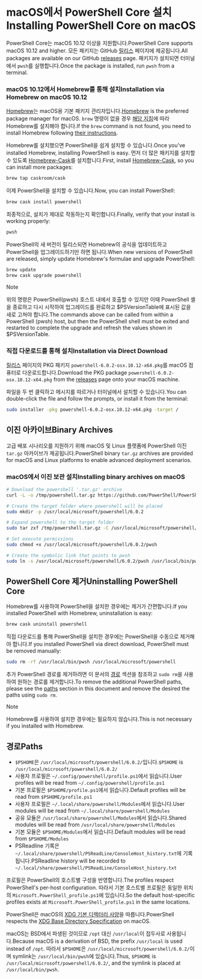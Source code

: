 # <a name="installing-powershell-core-on-macos"></a><span data-ttu-id="3208c-101">macOS에서 PowerShell Core 설치</span><span class="sxs-lookup"><span data-stu-id="3208c-101">Installing PowerShell Core on macOS</span></span>

<span data-ttu-id="3208c-102">PowerShell Core는 macOS 10.12 이상을 지원합니다.</span><span class="sxs-lookup"><span data-stu-id="3208c-102">PowerShell Core supports macOS 10.12 and higher.</span></span>
<span data-ttu-id="3208c-103">모든 패키지는 GitHub [릴리스][] 페이지에 제공됩니다.</span><span class="sxs-lookup"><span data-stu-id="3208c-103">All packages are available on our GitHub [releases][] page.</span></span>
<span data-ttu-id="3208c-104">패키지가 설치되면 터미널에서 `pwsh`를 실행합니다.</span><span class="sxs-lookup"><span data-stu-id="3208c-104">Once the package is installed, run `pwsh` from a terminal.</span></span>

### <a name="installation-via-homebrew-on-macos-1012"></a><span data-ttu-id="3208c-105">macOS 10.12에서 Homebrew를 통해 설치</span><span class="sxs-lookup"><span data-stu-id="3208c-105">Installation via Homebrew on macOS 10.12</span></span>

<span data-ttu-id="3208c-106">[Homebrew][brew]는 macOS용 기본 패키지 관리자입니다.</span><span class="sxs-lookup"><span data-stu-id="3208c-106">[Homebrew][brew] is the preferred package manager for macOS.</span></span>
<span data-ttu-id="3208c-107">`brew` 명령이 없을 경우 [해당 지침][brew]에 따라 Homebrew를 설치해야 합니다.</span><span class="sxs-lookup"><span data-stu-id="3208c-107">If the `brew` command is not found, you need to install Homebrew following [their instructions][brew].</span></span>

<span data-ttu-id="3208c-108">Homebrew를 설치했으면 PowerShell을 쉽게 설치할 수 있습니다.</span><span class="sxs-lookup"><span data-stu-id="3208c-108">Once you've installed Homebrew, installing PowerShell is easy.</span></span>
<span data-ttu-id="3208c-109">먼저 더 많은 패키지를 설치할 수 있도록 [Homebrew-Cask][cask]를 설치합니다.</span><span class="sxs-lookup"><span data-stu-id="3208c-109">First, install [Homebrew-Cask][cask], so you can install more packages:</span></span>

```sh
brew tap caskroom/cask
```

<span data-ttu-id="3208c-110">이제 PowerShell을 설치할 수 있습니다.</span><span class="sxs-lookup"><span data-stu-id="3208c-110">Now, you can install PowerShell:</span></span>

```sh
brew cask install powershell
```

<span data-ttu-id="3208c-111">최종적으로, 설치가 제대로 작동하는지 확인합니다.</span><span class="sxs-lookup"><span data-stu-id="3208c-111">Finally, verify that your install is working properly:</span></span>

```sh
pwsh
```

<span data-ttu-id="3208c-112">PowerShell의 새 버전이 릴리스되면 Homebrew의 공식을 업데이트하고 PowerShell을 업그레이드하기만 하면 됩니다.</span><span class="sxs-lookup"><span data-stu-id="3208c-112">When new versions of PowerShell are released, simply update Homebrew's formulae and upgrade PowerShell:</span></span>

```sh
brew update
brew cask upgrade powershell
```

> [!NOTE]
> <span data-ttu-id="3208c-113">위의 명령은 PowerShell(pwsh) 호스트 내에서 호출할 수 있지만 이때 PowerShell 셸을 종료하고 다시 시작하여 업그레이드를 완료하고 $PSVersionTable에 표시된 값을 새로 고쳐야 합니다.</span><span class="sxs-lookup"><span data-stu-id="3208c-113">The commands above can be called from within a PowerShell (pwsh) host, but then the PowerShell shell must be exited and restarted to complete the upgrade and refresh the values shown in $PSVersionTable.</span></span>

[brew]: http://brew.sh/
[cask]: https://caskroom.github.io/

### <a name="installation-via-direct-download"></a><span data-ttu-id="3208c-114">직접 다운로드를 통해 설치</span><span class="sxs-lookup"><span data-stu-id="3208c-114">Installation via Direct Download</span></span>

<span data-ttu-id="3208c-115">[릴리스][] 페이지의 PKG 패키지 `powershell-6.0.2-osx.10.12-x64.pkg`를 macOS 컴퓨터로 다운로드합니다.</span><span class="sxs-lookup"><span data-stu-id="3208c-115">Download the PKG package `powershell-6.0.2-osx.10.12-x64.pkg` from the [releases][] page onto your macOS machine.</span></span>

<span data-ttu-id="3208c-116">파일을 두 번 클릭하고 메시지를 따르거나 터미널에서 설치할 수 있습니다.</span><span class="sxs-lookup"><span data-stu-id="3208c-116">You can double-click the file and follow the prompts, or install it from the terminal:</span></span>

```sh
sudo installer -pkg powershell-6.0.2-osx.10.12-x64.pkg -target /
```

## <a name="binary-archives"></a><span data-ttu-id="3208c-117">이진 아카이브</span><span class="sxs-lookup"><span data-stu-id="3208c-117">Binary Archives</span></span>

<span data-ttu-id="3208c-118">고급 배포 시나리오를 지원하기 위해 macOS 및 Linux 플랫폼에 PowerShell 이진 `tar.gz` 아카이브가 제공됩니다.</span><span class="sxs-lookup"><span data-stu-id="3208c-118">PowerShell binary `tar.gz` archives are provided for macOS and Linux platforms to enable advanced deployment scenarios.</span></span>

### <a name="installing-binary-archives-on-macos"></a><span data-ttu-id="3208c-119">macOS에서 이진 보관 설치</span><span class="sxs-lookup"><span data-stu-id="3208c-119">Installing binary archives on macOS</span></span>

```sh
# Download the powershell '.tar.gz' archive
curl -L -o /tmp/powershell.tar.gz https://github.com/PowerShell/PowerShell/releases/download/v6.0.2/powershell-6.0.2-osx-x64.tar.gz

# Create the target folder where powershell will be placed
sudo mkdir -p /usr/local/microsoft/powershell/6.0.2

# Expand powershell to the target folder
sudo tar zxf /tmp/powershell.tar.gz -C /usr/local/microsoft/powershell/6.0.2

# Set execute permissions
sudo chmod +x /usr/local/microsoft/powershell/6.0.2/pwsh

# Create the symbolic link that points to pwsh
sudo ln -s /usr/local/microsoft/powershell/6.0.2/pwsh /usr/local/bin/pwsh
```

## <a name="uninstalling-powershell-core"></a><span data-ttu-id="3208c-120">PowerShell Core 제거</span><span class="sxs-lookup"><span data-stu-id="3208c-120">Uninstalling PowerShell Core</span></span>

<span data-ttu-id="3208c-121">Homebrew를 사용하여 PowerShell을 설치한 경우에는 제거가 간편합니다.</span><span class="sxs-lookup"><span data-stu-id="3208c-121">If you installed PowerShell with Homebrew, uninstallation is easy:</span></span>

```sh
brew cask uninstall powershell
```

<span data-ttu-id="3208c-122">직접 다운로드를 통해 PowerShell을 설치한 경우에는 PowerShell을 수동으로 제거해야 합니다.</span><span class="sxs-lookup"><span data-stu-id="3208c-122">If you installed PowerShell via direct download, PowerShell must be removed manually:</span></span>

```sh
sudo rm -rf /usr/local/bin/pwsh /usr/local/microsoft/powershell
```

<span data-ttu-id="3208c-123">추가 PowerShell 경로를 제거하려면 이 문서의 [경로][] 섹션을 참조하고 `sudo rm`을 사용하여 원하는 경로를 제거합니다.</span><span class="sxs-lookup"><span data-stu-id="3208c-123">To remove the additional PowerShell paths, please see the [paths][] section in this document and remove the desired the paths using `sudo rm`.</span></span>

> [!NOTE]
> <span data-ttu-id="3208c-124">Homebrew를 사용하여 설치한 경우에는 필요하지 않습니다.</span><span class="sxs-lookup"><span data-stu-id="3208c-124">This is not necessary if you installed with Homebrew.</span></span>

[경로]:#paths
[paths]:#paths

## <a name="paths"></a><span data-ttu-id="3208c-126">경로</span><span class="sxs-lookup"><span data-stu-id="3208c-126">Paths</span></span>

* <span data-ttu-id="3208c-127">`$PSHOME`은 `/usr/local/microsoft/powershell/6.0.2/`입니다.</span><span class="sxs-lookup"><span data-stu-id="3208c-127">`$PSHOME` is `/usr/local/microsoft/powershell/6.0.2/`</span></span>
* <span data-ttu-id="3208c-128">사용자 프로필은 `~/.config/powershell/profile.ps1`에서 읽습니다.</span><span class="sxs-lookup"><span data-stu-id="3208c-128">User profiles will be read from `~/.config/powershell/profile.ps1`</span></span>
* <span data-ttu-id="3208c-129">기본 프로필은 `$PSHOME/profile.ps1`에서 읽습니다.</span><span class="sxs-lookup"><span data-stu-id="3208c-129">Default profiles will be read from `$PSHOME/profile.ps1`</span></span>
* <span data-ttu-id="3208c-130">사용자 프로필은 `~/.local/share/powershell/Modules`에서 읽습니다.</span><span class="sxs-lookup"><span data-stu-id="3208c-130">User modules will be read from `~/.local/share/powershell/Modules`</span></span>
* <span data-ttu-id="3208c-131">공유 모듈은 `/usr/local/share/powershell/Modules`에서 읽습니다.</span><span class="sxs-lookup"><span data-stu-id="3208c-131">Shared modules will be read from `/usr/local/share/powershell/Modules`</span></span>
* <span data-ttu-id="3208c-132">기본 모듈은 `$PSHOME/Modules`에서 읽습니다.</span><span class="sxs-lookup"><span data-stu-id="3208c-132">Default modules will be read from `$PSHOME/Modules`</span></span>
* <span data-ttu-id="3208c-133">PSReadline 기록은 `~/.local/share/powershell/PSReadLine/ConsoleHost_history.txt`에 기록됩니다.</span><span class="sxs-lookup"><span data-stu-id="3208c-133">PSReadline history will be recorded to `~/.local/share/powershell/PSReadLine/ConsoleHost_history.txt`</span></span>

<span data-ttu-id="3208c-134">프로필은 PowerShell의 호스트별 구성을 반영합니다.</span><span class="sxs-lookup"><span data-stu-id="3208c-134">The profiles respect PowerShell's per-host configuration.</span></span>
<span data-ttu-id="3208c-135">따라서 기본 호스트별 프로필은 동일한 위치의 `Microsoft.PowerShell_profile.ps1`에 있습니다.</span><span class="sxs-lookup"><span data-stu-id="3208c-135">So the default host-specific profiles exists at `Microsoft.PowerShell_profile.ps1` in the same locations.</span></span>

<span data-ttu-id="3208c-136">PowerShell은 macOS의 [XDG 기본 디렉터리 사양][xdg-bds]을 따릅니다.</span><span class="sxs-lookup"><span data-stu-id="3208c-136">PowerShell respects the [XDG Base Directory Specification][xdg-bds] on macOS.</span></span>

<span data-ttu-id="3208c-137">macOS는 BSD에서 파생된 것이므로 `/opt` 대신 `/usr/local`이 접두사로 사용됩니다.</span><span class="sxs-lookup"><span data-stu-id="3208c-137">Because macOS is a derivation of BSD, the prefix `/usr/local` is used instead of `/opt`.</span></span>
<span data-ttu-id="3208c-138">따라서 `$PSHOME`은 `/usr/local/microsoft/powershell/6.0.2/`이며 symlink는 `/usr/local/bin/pwsh`에 있습니다.</span><span class="sxs-lookup"><span data-stu-id="3208c-138">Thus, `$PSHOME` is `/usr/local/microsoft/powershell/6.0.2/`, and the symlink is placed at `/usr/local/bin/pwsh`.</span></span>

[릴리스]: https://github.com/PowerShell/PowerShell/releases/latest
[releases]: https://github.com/PowerShell/PowerShell/releases/latest
[xdg-bds]: https://specifications.freedesktop.org/basedir-spec/basedir-spec-latest.html
